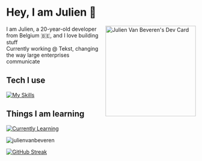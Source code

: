 # Hey, I am Julien :wave:


<div align="left">
  <a href="https://app.daily.dev/julienvanbeveren"><img src="https://api.daily.dev/devcards/aa1328c0143645598898bbed0fd4bcfa.png?r=s6b" width="240" align="right" alt="Julien Van Beveren's Dev Card"/></a>
</div>

I am Julien, a 20-year-old developer from Belgium :belgium:, and I love building stuff </br>
Currently working @ Tekst, changing the way large enterprises communicate

## Tech I use
[![My Skills](https://skillicons.dev/icons?i=aws,docker,ts,fastapi,nextjs,nodejs,postgres,prisma,py,redis)](https://skillicons.dev)

## Things I am learning
[![Currently Learning](https://skillicons.dev/icons?i=rust,neovim)](https://skillicons.dev)


<p align="left"> <img src="https://komarev.com/ghpvc/?username=julienvanbeveren&label=Profile%20views&color=0e75b6&style=flat" alt="julienvanbeveren" /> </p>

[![GitHub Streak](https://github-readme-streak-stats.herokuapp.com?user=julienvanbeveren&theme=transparent&hide_border=true&card_width=100&hide_total_contributions=true&hide_longest_streak=true)](https://git.io/streak-stats)
